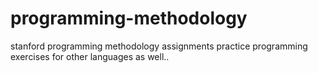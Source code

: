 programming-methodology
=======================

stanford programming methodology assignments practice
programming exercises for other languages as well..

